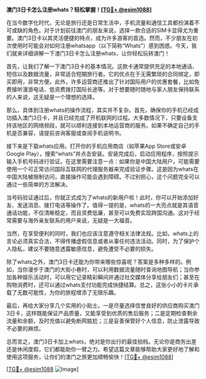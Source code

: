 **澳门3日卡怎么注册whats？轻松掌握！[[TG💪+ @esim1088](https://t.me/s/esim1088)]**

在当今数字化时代，无论是旅行还是日常生活中，手机流量和通信工具都扮演着不可或缺的角色。对于计划前往澳门的朋友来说，选择一款合适的SIM卡显得尤为重要。澳门3日卡以其灵活便捷的特点，成为许多游客的首选。然而，不少朋友在初次使用时可能会对如何注册whatsapp（以下简称“Whats”）感到困惑。今天，我们就来详细讲解一下澳门3日卡怎么注册whats，让你轻松玩转澳门！

首先，让我们了解一下澳门3日卡的基本情况。这款卡通常提供充足的本地通话、短信以及数据流量，非常适合短期旅行者。它的优点在于无需繁琐的合同绑定，即买即用，非常方便。此外，许多运营商还推出了针对国际用户的优惠套餐，比如免费接听漫游电话、低资费拨打国际长途等。对于想要随时随地与家人朋友保持联系的人来说，这无疑是一个理想的选择。

那么，具体到注册whats的操作流程，其实并不复杂。首先，确保你的手机已经成功插入澳门3日卡，并且已经完成了开机联网的过程。大多数情况下，只要设备支持该地区的网络频段，就可以顺利连接到本地运营商的服务。如果不确定自己的手机是否兼容，请提前咨询客服或查阅手机说明书。

接下来是下载whats应用。打开你的手机应用商店（如苹果App Store或安卓Google Play），搜索“whats”并点击安装。安装完成后，启动应用程序，按照提示输入手机号码进行验证。在这里需要注意一点：如果你是中国大陆用户，可能需要使用一个可正常访问国际互联网的代理服务器来完成验证步骤。这是因为whats在中国大陆被限制访问，直接操作可能会遇到障碍。不过别担心，这个问题完全可以通过一些简单的方法解决。

当号码验证通过后，你就正式成为了whats的新用户啦！此时，你可以开始添加好友、发送消息、拨打电话等操作了。值得一提的是，whats的一大亮点就是其语音通话功能，不仅清晰稳定，而且资费低廉，甚至可以免费实现跨国沟通。这对于经常需要与海外亲友联系的用户来说，无疑是一大福音。

当然，在享受便利的同时，我们也应该注意遵守相关法律法规。比如，whats上的言论必须真实合法，不得传播虚假信息或者从事任何违法活动。同时，为了保护个人隐私，建议不要随意透露敏感信息，避免遭受不必要的损失。

除了whats之外，澳门3日卡还能为你带来哪些惊喜呢？答案是多种多样的。例如，当你漫步于澳门的大街小巷时，可以利用数据流量随时查询地图导航；当你参加各种娱乐活动时，可以用它记录精彩瞬间并通过社交媒体分享给朋友们；甚至在购物消费时，还可以通过whats支付功能完成快捷结算。总之，这张小小的卡片承载了无数可能性，为你的旅程增添了无限乐趣。

最后，再给大家分享几个实用的小贴士。一是尽量选择信誉良好的供应商购买澳门3日卡，这样既能保证产品质量，又能享受到优质的售后服务；二是定期检查剩余流量和余额，及时充值以避免断网尴尬；三是妥善保管好个人信息，防止泄露导致不必要的麻烦。

总而言之，澳门3日卡加上whats，绝对是你出行的最佳拍档。无论你是商务出差还是休闲度假，它们都能助你一臂之力。希望这篇文章能够帮助大家更好地了解和使用这项服务，让你们的澳门之旅更加顺畅愉快！[[TG💪+ @esim1088](https://t.me/s/esim1088)]

[[TG💪+ @esim1088](https://t.me/s/esim1088) ![Image](https://i.postimg.cc/4NQfJmqS/Snipaste-2025-05-13-00-14-12.png)]